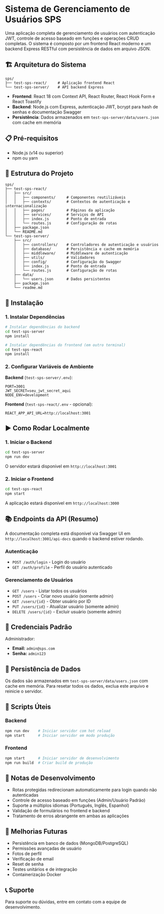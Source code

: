 # Sistema de Gerenciamento de Usuários SPS

Uma aplicação completa de gerenciamento de usuários com autenticação JWT, controle de acesso baseado em funções e operações CRUD completas. O sistema é composto por um frontend React moderno e um backend Express RESTful com persistência de dados em arquivo JSON.

## 🏗 Arquitetura do Sistema

```
sps/
├── test-sps-react/     # Aplicação frontend React
└── test-sps-server/    # API backend Express
```

- **Frontend**: React 18 com Context API, React Router, React Hook Form e React Toastify
- **Backend**: Node.js com Express, autenticação JWT, bcrypt para hash de senhas e documentação Swagger
- **Persistência**: Dados armazenados em `test-sps-server/data/users.json` com cache em memória

## 📋 Pré-requisitos

- Node.js (v14 ou superior)
- npm ou yarn

## 📁 Estrutura do Projeto

```
sps/
├── test-sps-react/
│   ├── src/
│   │   ├── components/     # Componentes reutilizáveis
│   │   ├── contexts/       # Contextos de autenticação e internacionalização
│   │   ├── pages/          # Páginas da aplicação
│   │   ├── services/       # Serviços de API
│   │   ├── index.js        # Ponto de entrada
│   │   └── routes.js       # Configuração de rotas
│   ├── package.json
│   └── README.md
└── test-sps-server/
    ├── src/
    │   ├── controllers/    # Controladores de autenticação e usuários
    │   ├── database/       # Persistência e cache em memória
    │   ├── middleware/     # Middleware de autenticação
    │   ├── utils/          # Validadores
    │   ├── config/         # Configuração do Swagger
    │   ├── index.js        # Ponto de entrada
    │   └── routes.js       # Configuração de rotas
    ├── data/
    │   └── users.json      # Dados persistentes
    ├── package.json
    └── readme.md
```

## 🚀 Instalação

### 1. Instalar Dependências

```bash
# Instalar dependências do backend
cd test-sps-server
npm install

# Instalar dependências do frontend (em outro terminal)
cd test-sps-react
npm install
```

### 2. Configurar Variáveis de Ambiente

**Backend** (`test-sps-server/.env`):

```env
PORT=3001
JWT_SECRET=seu_jwt_secret_aqui
NODE_ENV=development
```

**Frontend** (`test-sps-react/.env` - opcional):

```env
REACT_APP_API_URL=http://localhost:3001
```

## ▶️ Como Rodar Localmente

### 1. Iniciar o Backend

```bash
cd test-sps-server
npm run dev
```

O servidor estará disponível em `http://localhost:3001`

### 2. Iniciar o Frontend

```bash
cd test-sps-react
npm start
```

A aplicação estará disponível em `http://localhost:3000`

## 📚 Endpoints da API (Resumo)

A documentação completa está disponível via Swagger UI em `http://localhost:3001/api-docs` quando o backend estiver rodando.

### Autenticação

- `POST /auth/login` - Login do usuário
- `GET /auth/profile` - Perfil do usuário autenticado

### Gerenciamento de Usuários

- `GET /users` - Listar todos os usuários
- `POST /users` - Criar novo usuário (somente admin)
- `GET /users/{id}` - Obter usuário por ID
- `PUT /users/{id}` - Atualizar usuário (somente admin)
- `DELETE /users/{id}` - Excluir usuário (somente admin)

## 🔐 Credenciais Padrão

Administrador:

- **Email:** `admin@sps.com`
- **Senha:** `admin123`

## 💾 Persistência de Dados

Os dados são armazenados em `test-sps-server/data/users.json` com cache em memória. Para resetar todos os dados, exclua este arquivo e reinicie o servidor.

## 📝 Scripts Úteis

### Backend

```bash
npm run dev    # Iniciar servidor com hot reload
npm start      # Iniciar servidor em modo produção
```

### Frontend

```bash
npm start      # Iniciar servidor de desenvolvimento
npm run build  # Criar build de produção
```

## 📝 Notas de Desenvolvimento

- Rotas protegidas redirecionam automaticamente para login quando não autenticadas
- Controle de acesso baseado em funções (Admin/Usuário Padrão)
- Suporte a múltiplos idiomas (Português, Inglês, Espanhol)
- Validação de formulários no frontend e backend
- Tratamento de erros abrangente em ambas as aplicações

## 🚀 Melhorias Futuras

- Persistência em banco de dados (MongoDB/PostgreSQL)
- Permissões avançadas de usuário
- Fotos de perfil
- Verificação de email
- Reset de senha
- Testes unitários e de integração
- Containerização Docker

## 📞 Suporte

Para suporte ou dúvidas, entre em contato com a equipe de desenvolvimento.
